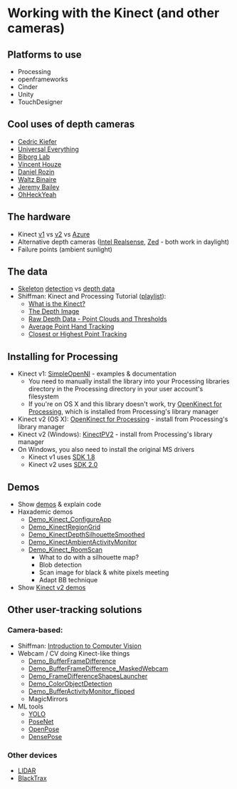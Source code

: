 # Working with the Kinect (and other cameras)

## Platforms to use

* Processing
* openframeworks
* Cinder
* Unity
* TouchDesigner

## Cool uses of depth cameras 

* [Cedric Kiefer](https://vimeo.com/38840688)
* [Universal Everything](https://www.thisiscolossal.com/2019/05/future-you-universal-everything/)
* [Biborg Lab](https://www.youtube.com/watch?v=xw-7R1tRvdM)
* [Vincent Houze](https://www.instagram.com/p/BZWeV1WnJDv/)
* [Daniel Rozin](https://www.youtube.com/watch?v=ck_soI_Agy8)
* [Waltz Binaire](https://www.youtube.com/watch?v=FnulH8TrZVo)
* [Jeremy Bailey](https://www.youtube.com/watch?v=Q1gbQXwBKxU)
* [OhHeckYeah](https://vimeo.com/99276873)

## The hardware

  * Kinect [v1](https://i0.wp.com/skarredghost.com/wp-content/uploads/2016/12/20161129_202059.jpg?zoom=2&resize=800%2C445&ssl=1) vs [v2](https://i2.wp.com/zugara.com/wp-content/uploads/Kinect-1-vs-Kinect-2-Tech-Comparison.png) vs [Azure](https://azure.microsoft.com/en-us/services/kinect-dk/)
  * Alternative depth cameras ([Intel Realsense](https://www.intel.com/content/www/us/en/architecture-and-technology/realsense-overview.html), [Zed](https://www.stereolabs.com/) - both work in daylight)
  * Failure points (ambient sunlight)

## The data

* [Skeleton](https://github.com/totovr/SimpleOpenNI/tree/master/SimpleOpenNI/SimpleOpenNI/examples/OpenNI/Tracking_Skeleton) [detection](https://raw.githubusercontent.com/totovr/SimpleOpenNI/master/Assets/Kinect_V2_Tracking.gif) vs [depth data](https://www.youtube.com/watch?v=E1eIg54clGo)
* Shiffman: Kinect and Processing Tutorial ([playlist](https://www.youtube.com/playlist?list=PLRqwX-V7Uu6ZMlWHdcy8hAGDy6IaoxUKf)):
  * [What is the Kinect?](https://www.youtube.com/watch?v=QmVNgdapJJM)
  * [The Depth Image](https://www.youtube.com/watch?v=QmVNgdapJJM)
  * [Raw Depth Data - Point Clouds and Thresholds](https://www.youtube.com/watch?v=E1eIg54clGo)
  * [Average Point Hand Tracking](https://www.youtube.com/watch?v=Kr4s5sLoROY)
  * [Closest or Highest Point Tracking](https://www.youtube.com/watch?v=nYCvdtZGveg)

## Installing for Processing

* Kinect v1: [SimpleOpenNI](https://github.com/totovr/SimpleOpenNI) - examples & documentation
  * You need to manually install the library into your Processing libraries directory in the Processing directory in your user account's filesystem
  * If you're on OS X and this library doesn't work, try [OpenKinect for Processing](https://github.com/shiffman/OpenKinect-for-Processing), which is installed from Processing's library manager 
* Kinect v2 (OS X): [OpenKinect for Processing](https://github.com/shiffman/OpenKinect-for-Processing) - install from Processing's library manager
* Kinect v2 (Windows): [KinectPV2](https://github.com/ThomasLengeling/KinectPV2) - install from Processing's library manager
* On Windows, you also need to install the original MS drivers
  * Kinect v1 uses [SDK 1.8](https://www.microsoft.com/en-us/download/details.aspx?id=40278)
  * Kinect v2 uses [SDK 2.0](https://www.microsoft.com/en-us/download/details.aspx?id=44561)

## Demos

* Show [demos](../code/kinect/) & explain code
* Haxademic demos
  * [Demo_Kinect_ConfigureApp](https://github.com/cacheflowe/haxademic/blob/master/src/com/haxademic/demo/hardware/depthcamera/shared/Demo_Kinect_ConfigureApp.java)
  * [Demo_KinectRegionGrid](https://github.com/cacheflowe/haxademic/blob/master/src/com/haxademic/demo/hardware/depthcamera/shared/Demo_KinectRegionGrid.java)
  * [Demo_KinectDepthSilhouetteSmoothed](https://github.com/cacheflowe/haxademic/blob/master/src/com/haxademic/demo/hardware/depthcamera/shared/Demo_KinectDepthSilhouetteSmoothed.java)
  * [Demo_KinectAmbientActivityMonitor](https://github.com/cacheflowe/haxademic/blob/master/src/com/haxademic/demo/hardware/depthcamera/shared/Demo_KinectAmbientActivityMonitor.java)
  * [Demo_Kinect_RoomScan](https://github.com/cacheflowe/haxademic/blob/master/src/com/haxademic/demo/hardware/depthcamera/shared/Demo_Kinect_RoomScan.java)
    * What to do with a silhouette map?
    * Blob detection
    * Scan image for black & white pixels meeting
    * Adapt BB technique
* Show [Kinect v2 demos](https://github.com/ThomasLengeling/KinectPV2/tree/master/KinectPV2/examples)

## Other user-tracking solutions

### Camera-based:

* Shiffman: [Introduction to Computer Vision](https://www.youtube.com/watch?v=h8tk0hmWB44)
* Webcam / CV doing Kinect-like things
  * [Demo_BufferFrameDifference](https://github.com/cacheflowe/haxademic/blob/master/src/com/haxademic/demo/hardware/webcam/Demo_BufferFrameDifference.java)
  * [Demo_BufferFrameDifference_MaskedWebcam](https://github.com/cacheflowe/haxademic/blob/master/src/com/haxademic/demo/hardware/webcam/Demo_BufferFrameDifference_MaskedWebcam.java)
  * [Demo_FrameDifferenceShapesLauncher](https://github.com/cacheflowe/haxademic/blob/master/src/com/haxademic/demo/hardware/webcam/Demo_FrameDifferenceShapesLauncher.java)
  * [Demo_ColorObjectDetection](https://github.com/cacheflowe/haxademic/blob/master/src/com/haxademic/demo/hardware/webcam/Demo_ColorObjectDetection.java)
  * [Demo_BufferActivityMonitor_flipped](https://github.com/cacheflowe/haxademic/blob/master/src/com/haxademic/demo/hardware/webcam/Demo_BufferActivityMonitor_flipped.java)
  * MagicMirrors
* ML tools
  * [YOLO](https://pjreddie.com/darknet/yolo/)
  * [PoseNet](https://github.com/tensorflow/tfjs-models/tree/master/posenet)
  * [OpenPose](https://github.com/CMU-Perceptual-Computing-Lab/openpose)
  * [DensePose](https://www.youtube.com/watch?v=Dhkd_bAwwMc)

### Other devices

* [LIDAR](https://www.slamtec.com/en/Lidar/A3)
* [BlackTrax](https://blacktrax.cast-soft.com/)